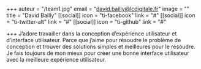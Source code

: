 +++
auteur = "/team1.jpg"
email = "david.bailly@lcdigitale.fr"
image = ""
title = "David Bailly"
[[social]]
icon = "ti-facebook"
link = "#"
[[social]]
icon = "ti-twitter-alt"
link = "#"
[[social]]
icon = "ti-github"
link = "#"

+++
J’adore travailler dans la conception d’expérience utilisateur et d’interface utilisateur. Parce que j’aime pour résoudre le problème de conception et trouver des solutions simples et meilleures pour le résoudre. Je fais toujours de mon mieux pour créer une bonne interface utilisateur avec la meilleure expérience utilisateur.